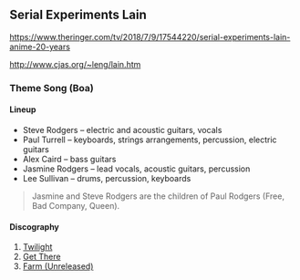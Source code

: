 <!-- njnmdoc:  title="Serial Experiments Lain"  -->

## Serial Experiments Lain
https://www.theringer.com/tv/2018/7/9/17544220/serial-experiments-lain-anime-20-years

http://www.cjas.org/~leng/lain.htm



### Theme Song (Boa)

#### Lineup

  * Steve Rodgers – electric and acoustic guitars, vocals
  * Paul Turrell – keyboards, strings arrangements, percussion, electric guitars
  * Alex Caird – bass guitars
  * Jasmine Rodgers – lead vocals, acoustic guitars, percussion
  * Lee Sullivan – drums, percussion, keyboards

> Jasmine and Steve Rodgers are the children of Paul Rodgers (Free, Bad Company, Queen).

#### Discography

1. [Twilight](https://www.youtube.com/watch?v=_SgWum9kHYk&list=OLAK5uy_l3mqXITy2bo7IGdeVYArKNZUqOD3e2eeM)
1. [Get There](https://www.youtube.com/watch?v=lBv-izjTmFw&list=OLAK5uy_kECvc7N1zp6g-eI2PY-Dyz9X982dbdu8o)
1. [Farm (Unreleased)](https://www.youtube.com/watch?v=OO2gfXH27xE)


